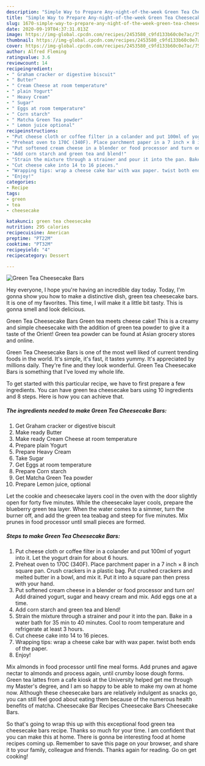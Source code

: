 ```yaml
---
description: "Simple Way to Prepare Any-night-of-the-week Green Tea Cheesecake Bars"
title: "Simple Way to Prepare Any-night-of-the-week Green Tea Cheesecake Bars"
slug: 1670-simple-way-to-prepare-any-night-of-the-week-green-tea-cheesecake-bars
date: 2020-09-19T04:37:31.013Z
image: https://img-global.cpcdn.com/recipes/2453580_c9fd133b60c0e7ac/751x532cq70/green-tea-cheesecake-bars-recipe-main-photo.jpg
thumbnail: https://img-global.cpcdn.com/recipes/2453580_c9fd133b60c0e7ac/751x532cq70/green-tea-cheesecake-bars-recipe-main-photo.jpg
cover: https://img-global.cpcdn.com/recipes/2453580_c9fd133b60c0e7ac/751x532cq70/green-tea-cheesecake-bars-recipe-main-photo.jpg
author: Alfred Fleming
ratingvalue: 3.6
reviewcount: 14
recipeingredient:
- " Graham cracker or digestive biscuit"
- " Butter"
- " Cream Cheese at room temperature"
- " plain Yogurt"
- " Heavy Cream"
- " Sugar"
- " Eggs at room temperature"
- " Corn starch"
- " Matcha Green Tea powder"
- " Lemon juice optional"
recipeinstructions:
- "Put cheese cloth or coffee filter in a colander and put 100ml of yogurt into it. Let the yogurt drain for about 6 hours."
- "Preheat oven to 170C (340F). Place parchment paper in a 7 inch × 8 inch square pan. Crush crackers in a plastic bag. Put crushed crackers and melted butter in a bowl, and mix it. Put it into a square pan then press with your hand."
- "Put softened cream cheese in a blender or food processor and turn on! Add drained yogurt, sugar and heavy cream and mix. Add eggs one at a time."
- "Add corn starch and green tea and blend!"
- "Strain the mixture through a strainer and pour it into the pan. Bake in a water bath for 35 min to 40 minutes. Cool to room temperature and refrigerate at least 3 hours."
- "Cut cheese cake into 14 to 16 pieces."
- "Wrapping tips: wrap a cheese cake bar with wax paper. twist both ends of the paper."
- "Enjoy!"
categories:
- Recipe
tags:
- green
- tea
- cheesecake

katakunci: green tea cheesecake 
nutrition: 295 calories
recipecuisine: American
preptime: "PT22M"
cooktime: "PT32M"
recipeyield: "4"
recipecategory: Dessert

---
```



![Green Tea Cheesecake Bars](https://img-global.cpcdn.com/recipes/2453580_c9fd133b60c0e7ac/751x532cq70/green-tea-cheesecake-bars-recipe-main-photo.jpg)

Hey everyone, I hope you're having an incredible day today. Today, I'm gonna show you how to make a distinctive dish, green tea cheesecake bars. It is one of my favorites. This time, I will make it a little bit tasty. This is gonna smell and look delicious.

Green Tea Cheesecake Bars Green tea meets cheese cake! This is a creamy and simple cheesecake with the addition of green tea powder to give it a taste of the Orient! Green tea powder can be found at Asian grocery stores and online.

Green Tea Cheesecake Bars is one of the most well liked of current trending foods in the world. It's simple, it's fast, it tastes yummy. It's appreciated by millions daily. They're fine and they look wonderful. Green Tea Cheesecake Bars is something that I've loved my whole life.


To get started with this particular recipe, we have to first prepare a few ingredients. You can have green tea cheesecake bars using 10 ingredients and 8 steps. Here is how you can achieve that.

<!--inarticleads1-->

##### The ingredients needed to make Green Tea Cheesecake Bars:

1. Get  Graham cracker or digestive biscuit
1. Make ready  Butter
1. Make ready  Cream Cheese at room temperature
1. Prepare  plain Yogurt
1. Prepare  Heavy Cream
1. Take  Sugar
1. Get  Eggs at room temperature
1. Prepare  Corn starch
1. Get  Matcha Green Tea powder
1. Prepare  Lemon juice, optional


Let the cookie and cheesecake layers cool in the oven with the door slightly open for forty five minutes. While the cheesecake layer cools, prepare the blueberry green tea layer. When the water comes to a simmer, turn the burner off, and add the green tea teabag and steep for five minutes. Mix prunes in food processor until small pieces are formed. 

<!--inarticleads2-->

##### Steps to make Green Tea Cheesecake Bars:

1. Put cheese cloth or coffee filter in a colander and put 100ml of yogurt into it. Let the yogurt drain for about 6 hours.
1. Preheat oven to 170C (340F). Place parchment paper in a 7 inch × 8 inch square pan. Crush crackers in a plastic bag. Put crushed crackers and melted butter in a bowl, and mix it. Put it into a square pan then press with your hand.
1. Put softened cream cheese in a blender or food processor and turn on! Add drained yogurt, sugar and heavy cream and mix. Add eggs one at a time.
1. Add corn starch and green tea and blend!
1. Strain the mixture through a strainer and pour it into the pan. Bake in a water bath for 35 min to 40 minutes. Cool to room temperature and refrigerate at least 3 hours.
1. Cut cheese cake into 14 to 16 pieces.
1. Wrapping tips: wrap a cheese cake bar with wax paper. twist both ends of the paper.
1. Enjoy!


Mix almonds in food processor until fine meal forms. Add prunes and agave nectar to almonds and process again, until crumby loose dough forms. Green tea lattes from a cafe kiosk at the University helped get me through my Master&#39;s degree, and I am so happy to be able to make my own at home now. Although these cheesecake bars are relatively indulgent as snacks go, you can still feel good about eating them because of the numerous health benefits of matcha. Cheesecake Bar Recipes Cheesecake Bars Cheesecake Bars. 

So that's going to wrap this up with this exceptional food green tea cheesecake bars recipe. Thanks so much for your time. I am confident that you can make this at home. There is gonna be interesting food at home recipes coming up. Remember to save this page on your browser, and share it to your family, colleague and friends. Thanks again for reading. Go on get cooking!
